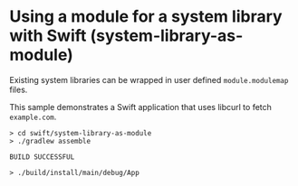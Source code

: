 # Using a module for a system library with Swift (system-library-as-module)

Existing system libraries can be wrapped in user defined `module.modulemap` files.

This sample demonstrates a Swift application that uses libcurl to fetch `example.com`.

```
> cd swift/system-library-as-module
> ./gradlew assemble

BUILD SUCCESSFUL

> ./build/install/main/debug/App
```